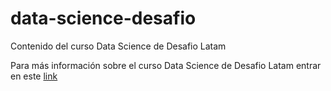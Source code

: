 # data-science-desafio
Contenido del curso Data Science de Desafio Latam

Para más información sobre el curso Data Science de Desafio Latam entrar en este [link](https://desafiolatam.com/data-science/)
